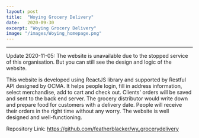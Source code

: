 ```yaml
---
layout: post
title:  "Woying Grocery Delivery"
date:   2020-09-30
excerpt: "Woying Grocery Delivery"
image: "/images/Woying_homepage.png"
---
```


--------------------------

Update 2020-11-05: The website is unavailable due to the stopped service of this organisation. But you
 can still see the design and logic of the website.


This website is developed using ReactJS library and supported by Restful API designed by OCMA. It helps people login, fill in address information, select merchandise, add to cart and check out. Clients' orders will
be saved and sent to the back end server. The grocery distributor would write down and prepare food for
customers with a delivery date. People will receive their orders in the right time without any worry.
The website is well designed and well-functioning.

Repository Link: https://github.com/featherblacker/wy_grocerydelivery